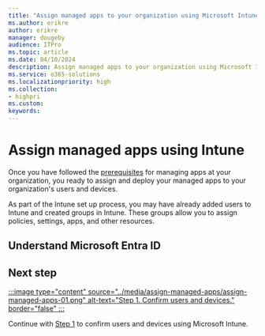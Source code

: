 ```yaml
---
title: "Assign managed apps to your organization using Microsoft Intune"
ms.author: erikre
author: erikre
manager: dougeby
audience: ITPro
ms.topic: article
ms.date: 04/10/2024
description: Assign managed apps to your organization using Microsoft Intune.
ms.service: o365-solutions
ms.localizationpriority: high
ms.collection:
- highpri
ms.custom:
keywords:
---
```


# Assign managed apps using Intune

Once you have followed the [prerequisites](apps-assign-overview.md#prerequisites) for managing apps at your organization, you ready to assign and deploy your managed apps to your organization's users and devices.

As part of the Intune set up process, you may have already added users to Intune and created groups in Intune. These groups allow you to assign policies, settings, apps, and other resources.

## Understand Microsoft Entra ID

## 




## Next step

[:::image type="content" source="../media/assign-managed-apps/assign-managed-apps-01.png" alt-text="Step 1. Confirm users and devices." border="false" :::](apps-assign-step-1.md)

Continue with [Step 1](apps-assign-step-1.md) to confirm users and devices using Microsoft Intune.